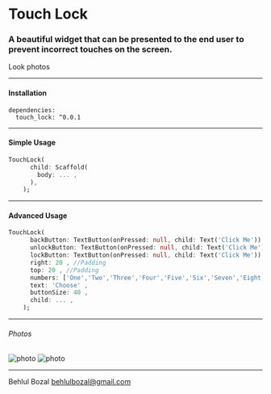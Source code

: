 


# Touch Lock
###  A beautiful widget that can be presented to the end user to prevent incorrect touches on the screen.
Look photos

------------


#### Installation 

    dependencies:
      touch_lock: ^0.0.1

------------

#### Simple Usage

```dart
TouchLock(
      child: Scaffold(
        body: ... ,
      ),
    );
```

------------


#### Advanced Usage


```dart
TouchLock(
      backButton: TextButton(onPressed: null, child: Text('Click Me')) ,
      unlockButton: TextButton(onPressed: null, child: Text('Click Me')) ,
      lockButton: TextButton(onPressed: null, child: Text('Click Me'))... ,
      right: 20 , //Padding
      top: 20 , //Padding
      numbers: ['One','Two','Three','Four','Five','Six','Seven','Eight','Nine'] ,
      text: 'Choose' ,
      buttonSize: 40 ,
      child: ... ,
    );
```

------------

###### Photos
![photo](https://i.ibb.co/WPxNph2/photo-2021-05-21-02-25-50.jpg)
![photo](https://i.ibb.co/Wyr00DM/photo-2021-05-21-02-25-53.jpg)

------------

Behlul Bozal 
behlulbozal@gmail.com
